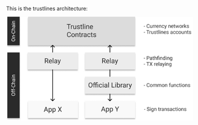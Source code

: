 This is the trustlines architecture:

![architecture.png](./TLarchitecture.png "trustlines architecture")
